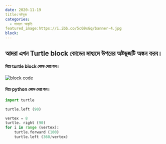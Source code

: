 ```yaml
---
date: 2020-11-19
title:অষ্টভুজ 
categories:
  - সাধারণ আকৃতি
featured_image:https://i.ibb.co/5cG9xGq/banner-4.jpg
block:
---
```

## আমরা এখন Turtle block কোডের মাধ্যমে উপরের অষ্টভুজটি অঙ্কন করব। 

#### নিচে turtle block কোড দেয়া হল।

![block code](https://i.ibb.co/TPJPGXS/figura-4.jpg)
#### নিচে python কোড দেয়া হল।

```python
import turtle

turtle.left (90)

vertex = 8
turtle. right (90)
for i in range (vertex):
    turtle.forward (100)
    turtle.left (360/vertex)    
```
